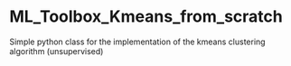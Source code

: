 # ML_Toolbox_Kmeans_from_scratch

Simple python class for the implementation of the kmeans clustering algorithm (unsupervised)
